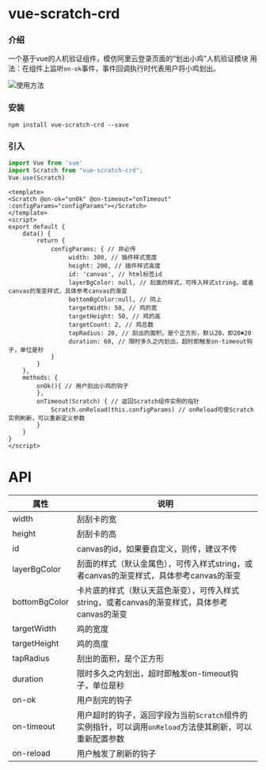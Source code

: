 # vue-scratch-crd

### 介绍
一个基于vue的人机验证组件，模仿阿里云登录页面的“划出小鸡”人机验证模块
用法：在组件上监听`on-ok`事件，事件回调执行时代表用户将小鸡划出。

![使用方法](https://ftp.bmp.ovh/imgs/2020/09/a19f92bc76d29a90.gif)

### 安装
```
npm install vue-scratch-crd --save
```
### 引入
```js
import Vue from 'vue'
import Scratch from "vue-scratch-crd";
Vue.use(Scratch)
```


```vue
<template>
<Scratch @on-ok="onOk" @on-timeout="onTimeout" :configParams="configParams"></Scratch>
</template>
<script>
export default {
    data() {
        return {
            configParams: { // 非必传
                 width: 300, // 插件样式宽度
                 height: 200, // 插件样式高度
                 id: 'canvas', // html标签id
                 layerBgColor: null, // 刮面的样式，可传入样式string，或者canvas的渐变样式，具体参考canvas的渐变
                 bottomBgColor:null, // 同上
                 targetWidth: 50, // 鸡的宽
                 targetHeight: 50, // 鸡的高
                 targetCount: 2, // 鸡总数
                 tapRadius: 20, // 刮出的面积，是个正方形，默认20，即20✖20
                 duration: 60, // 限时多久之内划出，超时即触发on-timeout钩子，单位是秒
            }
        }
    },
    methods: {
        onOk(){ // 用户刮出小鸡的钩子
        },
        onTimeout(Scratch) { // 返回Scratch组件实例的指针
            Scratch.onReload(this.configParams) // onReload可使Scratch实例刷新，可以重新定义参数
        }
    }
}
</script>
```

# API

|  属性   | 说明  |
|  ----  | ----  |
| width  | 刮刮卡的宽 |
| height  | 刮刮卡的高 |
| id  | canvas的id，如果要自定义，则传，建议不传 |
| layerBgColor  | 刮面的样式（默认金属色），可传入样式string，或者canvas的渐变样式，具体参考canvas的渐变 |
| bottomBgColor  | 卡片底的样式（默认天蓝色渐变），可传入样式string，或者canvas的渐变样式，具体参考canvas的渐变 |
| targetWidth  | 鸡的宽度 |
| targetHeight  | 鸡的高度 |
| tapRadius  | 刮出的面积，是个正方形 |
| duration  | 限时多久之内划出，超时即触发on-timeout钩子，单位是秒 |
| on-ok  | 用户刮完的钩子 |
| on-timeout  | 用户超时的钩子，返回字段为当前`Scratch`组件的实例指针，可以调用`onReload`方法使其刷新，可以重新配置参数 |
| on-reload  | 用户触发了刷新的钩子 |
